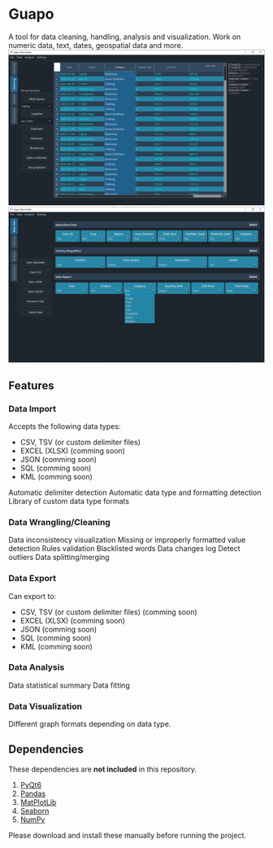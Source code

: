 # Guapo
 A tool for data cleaning, handling, analysis and visualization. Work on numeric data, text, dates, geospatial data and more.
![GUI for app](media/guapo_GUI.png)
![GUI for app](media/guapo_GUI2.png)

## Features
### Data Import ###
Accepts the following data types:
- CSV, TSV (or custom delimiter files)
- EXCEL (XLSX) (comming soon)
- JSON (comming soon)
- SQL (comming soon)
- KML (comming soon)

Automatic delimiter detection
Automatic data type and formatting detection
Library of custom data type formats

### Data Wrangling/Cleaning ###
Data inconsistency visualization
Missing or improperly formatted value detection
Rules validation
Blacklisted words
Data changes log
Detect outliers
Data splitting/merging

### Data Export ###
Can export to:
- CSV, TSV (or custom delimiter files) (comming soon)
- EXCEL (XLSX) (comming soon)
- JSON (comming soon)
- SQL (comming soon)
- KML (comming soon)

### Data Analysis ###
Data statistical summary
Data fitting

### Data Visualization ###
Different graph formats depending on data type.

## Dependencies
These dependencies are **not included** in this repository.

1. [PyQt6](https://pypi.org/project/PyQt6/)
2. [Pandas](https://pandas.pydata.org/)
3. [MatPlotLib](https://matplotlib.org/)
4. [Seaborn](https://seaborn.pydata.org/)
5. [NumPy](https://numpy.org/)

Please download and install these manually before running the project.

